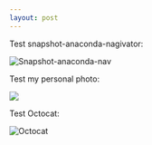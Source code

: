 ```yaml
---
layout: post
---
```


Test snapshot-anaconda-nagivator:

![Snapshot-anaconda-nav](https://github.com/huanfachen/huanfachen.github.io/blob/master/images/snapshot_anaconda_navigator.png)

Test my personal photo:

![](https://github.com/huanfachen/huanfachen.github.io/blob/master/Huanfa_ucl.jpg)

Test Octocat:

![Octocat](https://github.githubassets.com/images/icons/emoji/octocat.png)